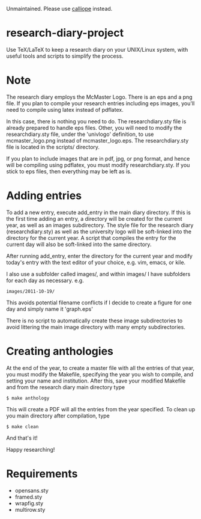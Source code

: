 Unmaintained. Please use [calliope](https://github.com/sanjayankur31/calliope) instead.


research-diary-project
======================

Use TeX/LaTeX to keep a research diary on your UNIX/Linux system, with useful tools and scripts to simplify the process.


Note
====

The research diary employs the McMaster Logo. There is an eps and a png file. If you plan to compile
your research entries including eps images, you'll need to compile using latex instead of pdflatex.

In this case, there is nothing you need to do. The researchdiary.sty file is already prepared to handle
eps files. Other, you will need to modify the researchdiary.sty file, under the 'univlogo' definition,
to use mcmaster_logo.png instead of mcmaster_logo.eps. The researchdiary.sty file is located in the scripts/
directory. 

If you plan to include images that are in pdf, jpg, or png format, and hence will be compiling using
pdflatex, you must modify researchdiary.sty. If you stick to eps files, then everything may be left as is.

Adding entries
==============

To add a new entry, execute add_entry in the main diary directory. If this is the first time adding an
entry, a directory will be created for the current year, as well as an images subdirectory. The style
file for the research diary (researchdiary.sty) as well as the university logo will be soft-linked into
the directory for the current year. A script that compiles the entry for the current day will also be
soft-linked into the same directory.

After running add_entry, enter the directory for the current year and modify today's entry with the 
text editor of your choice, e.g. vim, emacs, or kile.

I also use a subfolder called images/, and within images/ I have subfolders for each day
as necessary. e.g.

    images/2011-10-19/

This avoids potential filename conflicts if I decide to create a figure for one day and simply name it
'graph.eps'

There is no script to automatically create these image subdirectories to avoid littering the main image
directory with many empty subdirectories.

Creating anthologies
====================

At the end of the year, to create a master file with all the entries of that year, you must modify the
Makefile, specifying the year you wish to compile, and setting your name and institution. After this,
save your modified Makefile and from the research diary main directory type

	$ make anthology

This will create a PDF will all the entries from the year specified. To clean up you main directory after
compilation, type

	$ make clean

And that's it!

Happy researching!

Requirements
============
- opensans.sty
- framed.sty
- wrapfig.sty
- multirow.sty
